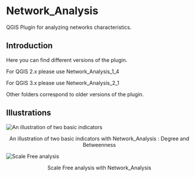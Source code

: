 # Network\_Analysis

QGIS Plugin for analyzing networks characteristics.

## Introduction

Here you can find different versions of the plugin.

For QGIS 2.x please use Network\_Analysis\_1\_4

For QGIS 3.x please use Network\_Analysis\_2\_1

Other folders correspond to older versions of the plugin.

## Illustrations

![An illustration of two basic indicators](https://github.com/sergelhomme/Network_Analysis/blob/master/Images/basic_analysis2.png)

<p align="center"> An illustration of two basic indicators with Network_Analysis : Degree and Betweenness </p>

![Scale Free analysis](https://github.com/sergelhomme/Network_Analysis/blob/master/Images/statistics4.png)

<p align="center"> Scale Free analysis with Network_Analysis </p>
